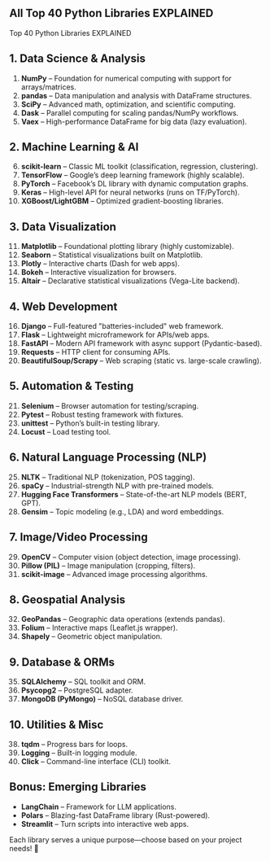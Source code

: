 <h2>All Top 40 Python Libraries EXPLAINED</h2>
 Top 40 Python Libraries EXPLAINED  

## **1. Data Science & Analysis**  
1. **NumPy** – Foundation for numerical computing with support for arrays/matrices.  
2. **pandas** – Data manipulation and analysis with DataFrame structures.  
3. **SciPy** – Advanced math, optimization, and scientific computing.  
4. **Dask** – Parallel computing for scaling pandas/NumPy workflows.  
5. **Vaex** – High-performance DataFrame for big data (lazy evaluation).  

## **2. Machine Learning & AI**  
6. **scikit-learn** – Classic ML toolkit (classification, regression, clustering).  
7. **TensorFlow** – Google’s deep learning framework (highly scalable).  
8. **PyTorch** – Facebook’s DL library with dynamic computation graphs.  
9. **Keras** – High-level API for neural networks (runs on TF/PyTorch).  
10. **XGBoost/LightGBM** – Optimized gradient-boosting libraries.  

## **3. Data Visualization**  
11. **Matplotlib** – Foundational plotting library (highly customizable).  
12. **Seaborn** – Statistical visualizations built on Matplotlib.  
13. **Plotly** – Interactive charts (Dash for web apps).  
14. **Bokeh** – Interactive visualization for browsers.  
15. **Altair** – Declarative statistical visualizations (Vega-Lite backend).  

## **4. Web Development**  
16. **Django** – Full-featured "batteries-included" web framework.  
17. **Flask** – Lightweight microframework for APIs/web apps.  
18. **FastAPI** – Modern API framework with async support (Pydantic-based).  
19. **Requests** – HTTP client for consuming APIs.  
20. **BeautifulSoup/Scrapy** – Web scraping (static vs. large-scale crawling).  

## **5. Automation & Testing**  
21. **Selenium** – Browser automation for testing/scraping.  
22. **Pytest** – Robust testing framework with fixtures.  
23. **unittest** – Python’s built-in testing library.  
24. **Locust** – Load testing tool.  

## **6. Natural Language Processing (NLP)**  
25. **NLTK** – Traditional NLP (tokenization, POS tagging).  
26. **spaCy** – Industrial-strength NLP with pre-trained models.  
27. **Hugging Face Transformers** – State-of-the-art NLP models (BERT, GPT).  
28. **Gensim** – Topic modeling (e.g., LDA) and word embeddings.  

## **7. Image/Video Processing**  
29. **OpenCV** – Computer vision (object detection, image processing).  
30. **Pillow (PIL)** – Image manipulation (cropping, filters).  
31. **scikit-image** – Advanced image processing algorithms.  

## **8. Geospatial Analysis**  
32. **GeoPandas** – Geographic data operations (extends pandas).  
33. **Folium** – Interactive maps (Leaflet.js wrapper).  
34. **Shapely** – Geometric object manipulation.  

## **9. Database & ORMs**  
35. **SQLAlchemy** – SQL toolkit and ORM.  
36. **Psycopg2** – PostgreSQL adapter.  
37. **MongoDB (PyMongo)** – NoSQL database driver.  

## **10. Utilities & Misc**  
38. **tqdm** – Progress bars for loops.  
39. **Logging** – Built-in logging module.  
40. **Click** – Command-line interface (CLI) toolkit.  

## **Bonus: Emerging Libraries**  
- **LangChain** – Framework for LLM applications.  
- **Polars** – Blazing-fast DataFrame library (Rust-powered).  
- **Streamlit** – Turn scripts into interactive web apps.  

Each library serves a unique purpose—choose based on your project needs! 🚀
